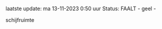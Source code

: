 laatste update: 
ma 13-11-2023  0:50   uur 
Status: FAALT - geel - 
<div class="service Y">schijfruimte</div>